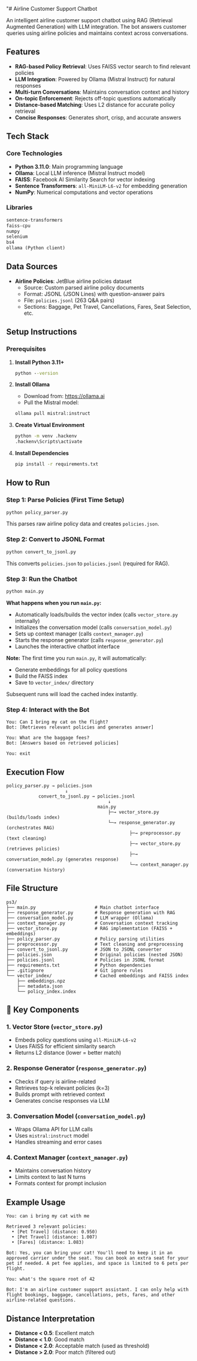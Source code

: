 "# Airline Customer Support Chatbot

An intelligent airline customer support chatbot using RAG (Retrieval Augmented Generation) with LLM integration. The bot answers customer queries using airline policies and maintains context across conversations.

## Features

- **RAG-based Policy Retrieval**: Uses FAISS vector search to find relevant policies
- **LLM Integration**: Powered by Ollama (Mistral Instruct) for natural responses
- **Multi-turn Conversations**: Maintains conversation context and history
- **On-topic Enforcement**: Rejects off-topic questions automatically
- **Distance-based Matching**: Uses L2 distance for accurate policy retrieval
- **Concise Responses**: Generates short, crisp, and accurate answers

## Tech Stack

### Core Technologies

- **Python 3.11.0**: Main programming language
- **Ollama**: Local LLM inference (Mistral Instruct model)
- **FAISS**: Facebook AI Similarity Search for vector indexing
- **Sentence Transformers**: `all-MiniLM-L6-v2` for embedding generation
- **NumPy**: Numerical computations and vector operations

### Libraries

```txt
sentence-transformers
faiss-cpu
numpy
selenium
bs4
ollama (Python client)
```

## Data Sources

- **Airline Policies**: JetBlue airline policies dataset
  - Source: Custom parsed airline policy documents
  - Format: JSONL (JSON Lines) with question-answer pairs
  - File: `policies.jsonl` (263 Q&A pairs)
  - Sections: Baggage, Pet Travel, Cancellations, Fares, Seat Selection, etc.

## Setup Instructions

### Prerequisites

1. **Install Python 3.11+**

   ```cmd
   python --version
   ```

2. **Install Ollama**

   - Download from: https://ollama.ai
   - Pull the Mistral model:

   ```cmd
   ollama pull mistral:instruct
   ```

3. **Create Virtual Environment**

   ```cmd
   python -m venv .hackenv
   .hackenv\Scripts\activate
   ```

4. **Install Dependencies**
   ```cmd
   pip install -r requirements.txt
   ```

## How to Run

### Step 1: Parse Policies (First Time Setup)

```cmd
python policy_parser.py
```

This parses raw airline policy data and creates `policies.json`.

### Step 2: Convert to JSONL Format

```cmd
python convert_to_jsonl.py
```

This converts `policies.json` to `policies.jsonl` (required for RAG).

### Step 3: Run the Chatbot

```cmd
python main.py
```

**What happens when you run `main.py`:**

- Automatically loads/builds the vector index (calls `vector_store.py` internally)
- Initializes the conversation model (calls `conversation_model.py`)
- Sets up context manager (calls `context_manager.py`)
- Starts the response generator (calls `response_generator.py`)
- Launches the interactive chatbot interface

**Note:** The first time you run `main.py`, it will automatically:

- Generate embeddings for all policy questions
- Build the FAISS index
- Save to `vector_index/` directory

Subsequent runs will load the cached index instantly.

### Step 4: Interact with the Bot

```
You: Can I bring my cat on the flight?
Bot: [Retrieves relevant policies and generates answer]

You: What are the baggage fees?
Bot: [Answers based on retrieved policies]

You: exit
```

## Execution Flow

```
policy_parser.py → policies.json
                      ↓
            convert_to_jsonl.py → policies.jsonl
                                      ↓
                                  main.py
                                      ├─→ vector_store.py (builds/loads index)
                                      └─→ response_generator.py (orchestrates RAG)
                                              ├─→ preprocessor.py (text cleaning)
                                              ├─→ vector_store.py (retrieves policies)
                                              ├─→ conversation_model.py (generates response)
                                              └─→ context_manager.py (conversation history)
```

## File Structure

```
ps3/
├── main.py                      # Main chatbot interface
├── response_generator.py        # Response generation with RAG
├── conversation_model.py        # LLM wrapper (Ollama)
├── context_manager.py           # Conversation context tracking
├── vector_store.py              # RAG implementation (FAISS + embeddings)
├── policy_parser.py             # Policy parsing utilities
├── preprocessor.py              # Text cleaning and preprocessing
├── convert_to_jsonl.py          # JSON to JSONL converter
├── policies.json                # Original policies (nested JSON)
├── policies.jsonl               # Policies in JSONL format
├── requirements.txt             # Python dependencies
├── .gitignore                   # Git ignore rules
└── vector_index/                # Cached embeddings and FAISS index
    ├── embeddings.npz
    ├── metadata.json
    └── policy_index.index
```

## 🔧 Key Components

### 1. Vector Store (`vector_store.py`)

- Embeds policy questions using `all-MiniLM-L6-v2`
- Uses FAISS for efficient similarity search
- Returns L2 distance (lower = better match)

### 2. Response Generator (`response_generator.py`)

- Checks if query is airline-related
- Retrieves top-k relevant policies (k=3)
- Builds prompt with retrieved context
- Generates concise responses via LLM

### 3. Conversation Model (`conversation_model.py`)

- Wraps Ollama API for LLM calls
- Uses `mistral:instruct` model
- Handles streaming and error cases

### 4. Context Manager (`context_manager.py`)

- Maintains conversation history
- Limits context to last N turns
- Formats context for prompt inclusion

## Example Usage

```
You: can i bring my cat with me

Retrieved 3 relevant policies:
  • [Pet Travel] (distance: 0.950)
  • [Pet Travel] (distance: 1.007)
  • [Fares] (distance: 1.083)

Bot: Yes, you can bring your cat! You'll need to keep it in an approved carrier under the seat. You can book an extra seat for your pet if needed. A pet fee applies, and space is limited to 6 pets per flight.

You: what's the square root of 42

Bot: I'm an airline customer support assistant. I can only help with flight bookings, baggage, cancellations, pets, fares, and other airline-related questions.
```

## Distance Interpretation

- **Distance < 0.5**: Excellent match
- **Distance < 1.0**: Good match
- **Distance < 2.0**: Acceptable match (used as threshold)
- **Distance > 2.0**: Poor match (filtered out)



